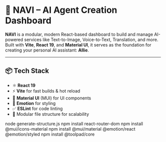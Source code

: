 # 🚀 NAVI – AI Agent Creation Dashboard

**NAVI** is a modular, modern React-based dashboard to build and manage AI-powered services like Text-to-Image, Voice-to-Text, Translation, and more. Built with **Vite**, **React 19**, and **Material UI**, it serves as the foundation for creating your personal AI assistant: **Allie**.

---

## 📦 Tech Stack

- ⚛️ **React 19**
- ⚡ **Vite** for fast builds & hot reload
- 🎨 **Material UI** (MUI) for UI components
- 💅 **Emotion** for styling
- ✅ **ESLint** for code linting
- 📂 Modular file structure for scalability

node generate-structure.js
npm install react-router-dom
npm install @mui/icons-material
npm install @mui/material @emotion/react @emotion/styled
npm install @toolpad/core